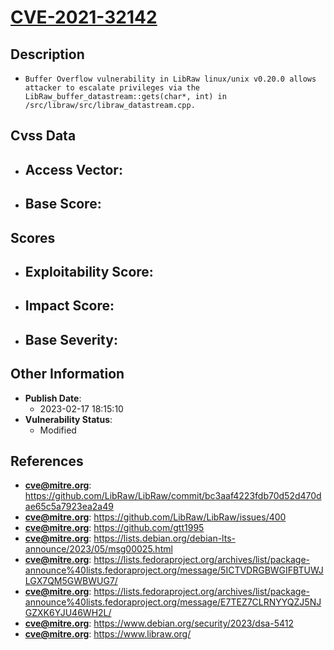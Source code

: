 
# [CVE-2021-32142](https://github.com/LibRaw/LibRaw/commit/bc3aaf4223fdb70d52d470dae65c5a7923ea2a49)

## Description

- `Buffer Overflow vulnerability in LibRaw linux/unix v0.20.0 allows attacker to escalate privileges via the LibRaw_buffer_datastream::gets(char*, int) in /src/libraw/src/libraw_datastream.cpp.`

## Cvss Data

- **Access Vector**:
  - 
- **Base Score**:
  - 

## Scores

- **Exploitability Score**:
  - 
- **Impact Score**:
  - 
- **Base Severity**:
  - 

## Other Information

- **Publish Date**:
  - 2023-02-17 18:15:10
- **Vulnerability Status**:
  - Modified

## References

- **cve@mitre.org**: https://github.com/LibRaw/LibRaw/commit/bc3aaf4223fdb70d52d470dae65c5a7923ea2a49
- **cve@mitre.org**: https://github.com/LibRaw/LibRaw/issues/400
- **cve@mitre.org**: https://github.com/gtt1995
- **cve@mitre.org**: https://lists.debian.org/debian-lts-announce/2023/05/msg00025.html
- **cve@mitre.org**: https://lists.fedoraproject.org/archives/list/package-announce%40lists.fedoraproject.org/message/5ICTVDRGBWGIFBTUWJLGX7QM5GWBWUG7/
- **cve@mitre.org**: https://lists.fedoraproject.org/archives/list/package-announce%40lists.fedoraproject.org/message/E7TEZ7CLRNYYQZJ5NJGZXK6YJU46WH2L/
- **cve@mitre.org**: https://www.debian.org/security/2023/dsa-5412
- **cve@mitre.org**: https://www.libraw.org/

